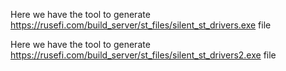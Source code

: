 Here we have the tool to generate https://rusefi.com/build_server/st_files/silent_st_drivers.exe file

Here we have the tool to generate https://rusefi.com/build_server/st_files/silent_st_drivers2.exe file